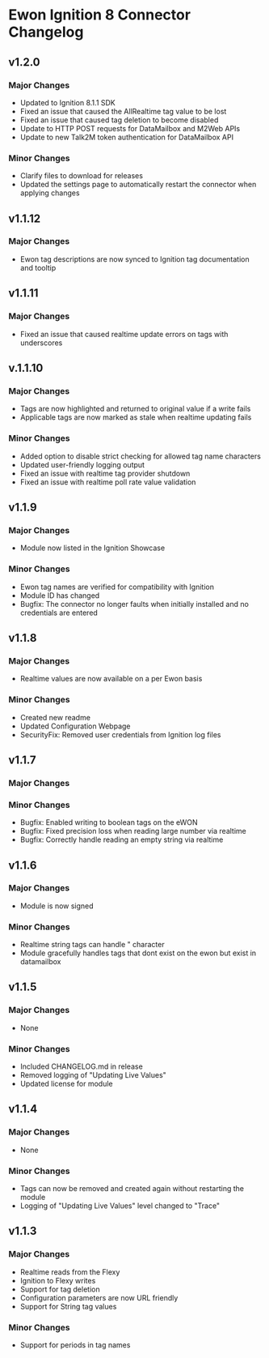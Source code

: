 # Ewon Ignition 8 Connector Changelog

## v1.2.0

### Major Changes

* Updated to Ignition 8.1.1 SDK
* Fixed an issue that caused the AllRealtime tag value to be lost
* Fixed an issue that caused tag deletion to become disabled
* Update to HTTP POST requests for DataMailbox and M2Web APIs
* Update to new Talk2M token authentication for DataMailbox API

### Minor Changes

* Clarify files to download for releases
* Updated the settings page to automatically restart the connector when applying changes

## v1.1.12

### Major Changes

* Ewon tag descriptions are now synced to Ignition tag documentation and tooltip

## v1.1.11

### Major Changes

* Fixed an issue that caused realtime update errors on tags with underscores

## v.1.1.10

### Major Changes

* Tags are now highlighted and returned to original value if a write fails
* Applicable tags are now marked as stale when realtime updating fails

### Minor Changes

* Added option to disable strict checking for allowed tag name characters
* Updated user-friendly logging output
* Fixed an issue with realtime tag provider shutdown
* Fixed an issue with realtime poll rate value validation

## v1.1.9

### Major Changes

* Module now listed in the Ignition Showcase

### Minor Changes

* Ewon tag names are verified for compatibility with Ignition
* Module ID has changed
* Bugfix: The connector no longer faults when initially installed and no credentials are entered

## v1.1.8

### Major Changes

* Realtime values are now available on a per Ewon basis

### Minor Changes

* Created new readme
* Updated Configuration Webpage
* SecurityFix: Removed user credentials from Ignition log files

## v1.1.7

### Major Changes

### Minor Changes

* Bugfix: Enabled writing to boolean tags on the eWON
* Bugfix: Fixed precision loss when reading large number via realtime
* Bugfix: Correctly handle reading an empty string via realtime

## v1.1.6

### Major Changes

* Module is now signed

### Minor Changes

* Realtime string tags can handle " character
* Module gracefully handles tags that dont exist on the ewon but exist in datamailbox

## v1.1.5

### Major Changes

* None

### Minor Changes

* Included CHANGELOG.md in release
* Removed logging of "Updating Live Values"
* Updated license for module

## v1.1.4

### Major Changes

* None

### Minor Changes

* Tags can now be removed and created again without restarting the module
* Logging of "Updating Live Values" level changed to "Trace"

## v1.1.3
### Major Changes
* Realtime reads from the Flexy
* Ignition to Flexy writes
* Support for tag deletion
* Configuration parameters are now URL friendly
* Support for String tag values

### Minor Changes
* Support for periods in tag names
